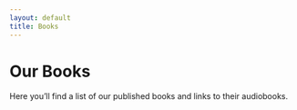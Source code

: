 ```yaml
---
layout: default
title: Books
---
```


# Our Books

Here you’ll find a list of our published books and links to their audiobooks.
